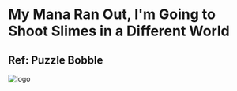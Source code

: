 ﻿# My Mana Ran Out, I'm Going to Shoot Slimes in a Different World

## Ref: Puzzle Bobble

![logo](https://sv1.picz.in.th/images/2022/03/09/ruZ5L0.png)
